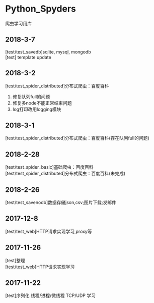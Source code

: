 # Python_Spyders
爬虫学习用库

## 2018-3-7
[test/test_savedb]sqlite, mysql, mongodb  
[test] template update  

## 2018-3-2
[test/test_spider_distributed]分布式爬虫：百度百科  
1. 修复队列full的问题  
2. 修复多node不能正常结束问题  
3. log打印改用logging模块  
## 2018-3-1
[test/test_spider_distributed]分布式爬虫：百度百科(存在队列full的问题)  

## 2018-2-28
[test/test_spider_basic]基础爬虫：百度百科  
[test/test_spider_distributed]分布式爬虫：百度百科(未完成)  

## 2018-2-26
[test/test_savenodb]数据存储json,csv;图片下载;发邮件  

## 2017-12-8
[test/test_web]HTTP请求实现学习,proxy等  

## 2017-11-26
[test]整理  
[test/test_web]HTTP请求实现学习


## 2017-11-22
[test]序列化 线程/进程/微线程 TCP/UDP 学习
